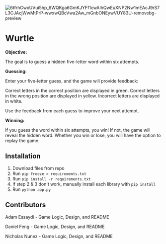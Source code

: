 

![6tfrhCwxUVui5hp_6WQKga6GmKJYFf1cwAIhQwEuXNP2Nw1mEAcJ9rS7L3CJAcjWwMtPrP-wwxwQBcVwa2Aw_mGnbONEywVUY83U-removebg-preview](https://github.com/adamess123/Wurtle/assets/100943836/dde1b128-0c82-43b9-8043-5801fd80a421)



# Wurtle

**Objective:**

The goal is to guess a hidden five-letter word within six attempts.

**Guessing:**

Enter your five-letter guess, and the game will provide feedback:

Correct letters in the correct position are displayed in green.
Correct letters in the wrong position are displayed in yellow.
Incorrect letters are displayed in white.

Use the feedback from each guess to improve your next attempt.

**Winning:** 

If you guess the word within six attempts, you win! If not, the game will reveal the hidden word. Whether you win or lose, you will have the option to replay the game.


## Installation

1. Download files from repo
2. Run ``pip freeze > requirements.txt``
3. Run ``pip install -r requirements.txt``
4. If step 2 & 3 don't work, manually install each library with ``pip install``
5. Run ``python app.py``


## Contributors 
Adam Essaydi - Game Logic, Design, and README

Daniel Feng - Game Logic, Design, and README

Nicholas Nunez - Game Logic, Design, and README
